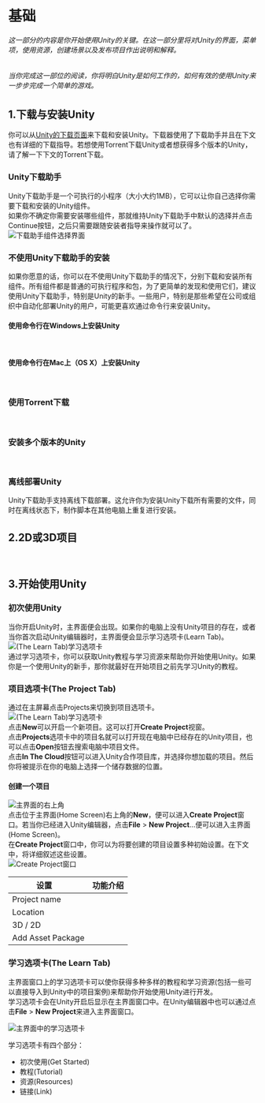# 基础
###### 这一部分的内容是你开始使用Unity的关键。在这一部分里将对Unity的界面，菜单项，使用资源，创建场景以及发布项目作出说明和解释。
###### 当你完成这一部位的阅读，你将明白Unity是如何工作的，如何有效的使用Unity来一步步完成一个简单的游戏。<br>

## 1.下载与安装Unity
你可以从[Unity的下载页面](https://store.unity.com/cn)来下载和安装Unity。下载器使用了下载助手并且在下文也有详细的下载指导。若想使用Torrent下载Unity或者想获得多个版本的Unity，请了解一下下文的Torrent下载。<br>

### Unity下载助手
Unity下载助手是一个可执行的小程序（大小大约1MB），它可以让你自己选择你需要下载和安装的Unity组件。<br>
如果你不确定你需要安装哪些组件，那就维持Unity下载助手中默认的选择并点击Continue按钮，之后只需要跟随安装者指导来操作就可以了。<br>
<img src="https://docs.unity3d.com/uploads/Main/UnityDownloadAssistant_v52_75.png" alt="下载助手组件选择界面"/><br>

### 不使用Unity下载助手的安装
如果你愿意的话，你可以在不使用Unity下载助手的情况下，分别下载和安装所有组件。所有组件都是普通的可执行程序和包，为了更简单的发现和使用它们，建议使用Unity下载助手，特别是Unity的新手。一些用户，特别是那些希望在公司或组织中自动化部署Unity的用户，可能更喜欢通过命令行来安装Unity。<br>

#### 使用命令行在Windows上安装Unity
<br>

#### 使用命令行在Mac上（OS X）上安装Unity
<br>

### 使用Torrent下载
<br>

### 安装多个版本的Unity
<br>

### 离线部署Unity
Unity下载助手支持离线下载部署。这允许你为安装Unity下载所有需要的文件，同时在离线状态下，制作脚本在其他电脑上重复进行安装。
<br>

## 2.2D或3D项目
<br>

## 3.开始使用Unity
### 初次使用Unity
当你开启Unity时，主界面便会出现。如果你的电脑上没有Unity项目的存在，或者当你首次启动Unity编辑器时，主界面便会显示学习选项卡(Learn Tab)。<br>
<img src="https://docs.unity3d.com/uploads/Main/GettingStarted5.png" alt="(The Learn Tab)学习选项卡"/><br>
通过学习选项卡，你可以获取Unity教程与学习资源来帮助你开始使用Unity。如果你是一个使用Unity的新手，那你就最好在开始项目之前先学习Unity的教程。

### 项目选项卡(The Project Tab)
通过在主屏幕点击Projects来切换到项目选项卡。<br>
<img src="https://docs.unity3d.com/uploads/Main/GettingStarted1.png" alt="(The Learn Tab)学习选项卡"/><br>
点击**New**可以开启一个新项目。这可以打开**Create Project**视窗。<br>
点击**Projects**选项卡中的项目名就可以打开现在电脑中已经存在的Unity项目，也可以点击**Open**按钮去搜索电脑中项目文件。<br>
点击**In The Cloud**按钮可以进入Unity合作项目库，并选择你想加载的项目。然后你将被提示在你的电脑上选择一个储存数据的位置。<br>

#### 创建一个项目
<img src="https://docs.unity3d.com/uploads/Main/GettingStarted3.png" alt="主界面的右上角"/><br>
点击位于主界面(Home Screen)右上角的**New**，便可以进入**Create Project**窗口。若当你已经进入Unity编辑器，点击**File** > **New Project**...便可以进入主界面(Home Screen)。<br>
在**Create Project**窗口中，你可以为将要创建的项目设置多种初始设置。在下文中，将详细叙述这些设置。<br>
<img src="https://docs.unity3d.com/uploads/Main/GettingStarted4.png" alt="Create Project窗口"/><br>

 **设置**         | **功能介绍**
-----------------|--------------
Project name     | 
Location         | 
3D / 2D          | 
Add Asset Package|

### 学习选项卡(The Learn Tab)
主界面窗口上的学习选项卡可以使你获得多种多样的教程和学习资源(包括一些可以直接导入到Unity中的项目案例)来帮助你开始使用Unity进行开发。<br>
学习选项卡会在Unity开启后显示在主界面窗口中。在Unity编辑器中也可以通过点击**File** > **New Project**来进入主界面窗口。<br>

<img src="https://docs.unity3d.com/uploads/Main/Learn1.png" alt="主界面中的学习选项卡"/><br>

学习选项卡有四个部分：<br>

* 初次使用(Get Started)
* 教程(Tutorial)
* 资源(Resources)
* 链接(Link)
